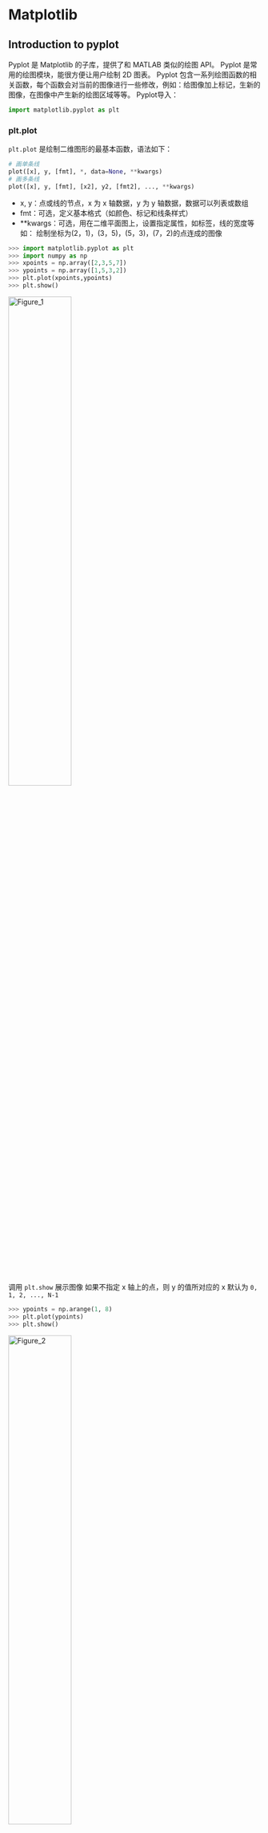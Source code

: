 # Matplotlib
## Introduction to pyplot
Pyplot 是 Matplotlib 的子库，提供了和 MATLAB 类似的绘图 API。
Pyplot 是常用的绘图模块，能很方便让用户绘制 2D 图表。
Pyplot 包含一系列绘图函数的相关函数，每个函数会对当前的图像进行一些修改，例如：给图像加上标记，生新的图像，在图像中产生新的绘图区域等等。
Pyplot导入：
```python
import matplotlib.pyplot as plt
```
### plt.plot
`plt.plot` 是绘制二维图形的最基本函数，语法如下：
```python
# 画单条线
plot([x], y, [fmt], *, data=None, **kwargs)
# 画多条线
plot([x], y, [fmt], [x2], y2, [fmt2], ..., **kwargs)
```
* x, y：点或线的节点，x 为 x 轴数据，y 为 y 轴数据，数据可以列表或数组
* fmt：可选，定义基本格式（如颜色、标记和线条样式）
* **kwargs：可选，用在二维平面图上，设置指定属性，如标签，线的宽度等
如：
绘制坐标为(2，1)，(3，5)，(5，3)，(7，2)的点连成的图像
```python
>>> import matplotlib.pyplot as plt
>>> import numpy as np
>>> xpoints = np.array([2,3,5,7])
>>> ypoints = np.array([1,5,3,2])
>>> plt.plot(xpoints,ypoints)
>>> plt.show()
```
<img src="images/Figure_1.png" alt="Figure_1" width="50%">

调用 `plt.show` 展示图像
如果不指定 x 轴上的点，则 y 的值所对应的 x 默认为 `0, 1, 2, ..., N-1`
```python
>>> ypoints = np.arange(1, 8)
>>> plt.plot(ypoints)
>>> plt.show()
```
<img src="images/Figure_2.png" alt="Figure_2" width="50%">

绘制正弦和余弦图，参数中包含两对 **x, y** 值，第一对为 **x, y**，对应正弦函数；第二对为 **x, z**，对应余弦函数
```python
>>> x = np.arange(0, 4*np.pi, 0.1)
>>> y = np.sin(x)
>>> z = np.cos(x)
>>> plt.plot(x,y,x,z)
>>> plt.show()
```
<img src="images/Figure_3.png" alt="Figure_3" width="50%">

### 绘图标记
#### marker
绘图过程如果我们想要给坐标自定义一些不一样的标记，就可以使用 plot() 方法的 `marker` 参数来定义
如在上个实例基础上定义实心圆标记：
```
>>> plt.plot(x,y,x,z,marker = 'o')
>>> plt.show()
```
<img src="images/Figure_4.png" alt="Figure_4" width="50%">

常用 `marker` 符号：
marker|description|marker|description
:-:|:-:|:-:|:-:
`"."`|点|`","`|像素点
`"O"`|像素点|`"v"`|下三角
`"^"`|上三角|`"1"`|下三叉
`"2"`|上三叉|`"8"`|正八边形
`"s"`|正方形|`"p"`|五边形
`"*"`|星号|`"+"`|加号
`"x"`|乘号|`"None"`|无

可以自定义标记的大小与颜色，使用的参数分别是：
* markersize，简写为 `ms`：定义标记的大小
* markerfacecolor，简写为 `mfc`：定义标记内部的颜色
* markeredgecolor，简写为 `mec`：定义标记边框的颜色
以下实例定义标记大小为15，内部颜色为蓝色，边框颜色为红色
```python
>>> plt.plot(ypoints, marker = 'o', ms = 15, mfc = 'b', mec = 'r')
>>> plt.show()
```
<img src="images/Figure_6.png" alt="Figure_6" width="50%">

#### fmt
fmt 参数定义了基本格式，如标记、线条样式和颜色
```python
fmt = '[marker][line][color]'
```
如以下实例中的 `*--c`，`*`表示星号，`--`表示点划线，`c`表示青色
```python
>>> ypoints = np.array([1,5,3,2])
>>> plt.plot(ypoints, '*--c')
>>> plt.show()
```
<img src="images/Figure_5.png" alt="Figure_5" width="50%">

线类型：
marker|description
:-:|:-:
`'-'`|实线
`':'`|虚线
`'--'`|破折线
`'-.'`|点划线

颜色类型：
marker|description|marker|description
:-:|:-:|:-:|:-:
`'r'`|红|`'g'`|绿
`'b'`|蓝|`'c'`|青
`'m'`|品红|`'y'`|黄
`'k'`|黑|`'w'`|白
#### 绘图线
线的类型可以使用 linestyle 参数来定义，简写为 `ls`
type|marker|description
:-:|:-:|:-:
`solid`(default)|`'-'`|实线
`dotted`|`':'`|点虚线
`dashed`|`'--'`|破折线
`dashdot`|`'-.'`|点划线
`None`|`''`|不画线

线的颜色可以使用 color 参数来定义，简写为 `c`

颜色类型与 fmt 相同，也可自定义颜色，如`SeaGreen`，`#8FBC8F`

线的宽度可以使用 linewidth 参数来定义，简写为 `lw`，值可以是浮点数，如：1、2.0、5.67 等
```python
>>> plt.plot(xpoints, y, ls = '-.', c = '#b4befe', lw = 4)
>>> plt.show()
```
<img src="images/Figure_7.png" alt="Figure_7" width="50%">

#### 轴标题与标签
使用 `xlabel()` 和 `ylabel()` 方法来设置 x 轴和 y 轴的标签
使用 `title()` 方法来设置标题
以上三个方法均提供了 `loc` 参数来设置标签和标题的显示位置
`xlabel` 与 `title` 可设置为 `left`, `right`, `center`(default)
`ylabel` 可设置为 `bottom`, `top`, `center`(default)
```python
>>> x = np.arange(0,10)
>>> y = x ** 2
>>> plt.xlabel("x-axis", loc="left")
>>> plt.ylabel("y-axis", loc="top")
>>> plt.title("demo", loc="left")
>>> plt.plot(x, y)
>>> plt.show()
```
<img src="images/Figure_8.png" alt="Figure_8" width="50%">

#### 网格线
使用的 `grid()` 方法来设置图表中的网格线
```python
matplotlib.pyplot.grid(b=None, which='major', axis='both', )
```
* `b`：可选，默认为 None，可以设置布尔值，true 为显示网格线，false 为不显示，如果设置 `**kwargs` 参数，则值为 true
* `which`：可选，可选值有 `'major'`(default)、`'minor'` 和 `'both'`，表示应用更改的网格线
* `axis`：可选，设置显示哪个方向的网格线，可以是取 `'both'`(default)，`'x'` 或 `'y'`，分别表示两个方向，x 轴方向或 y 轴方向
* `**kwargs`：可选，设置网格样式，可以是 `color='r'`, `linestyle='-'` 和 `linewidth=2`，分别表示网格线的颜色，样式和宽度
### 绘制多图
#### plt.subplot
```python
plt.subplot(nrows, ncols, index, **kwargs)
plt.subplot(pos, **kwargs)
plt.subplot(**kwargs)
plt.subplot(ax)
```
以上函数将当前图窗分成 `nrows` 行和 `ncols` 列，然后按从左到右，从上到下的顺序以 `1...N` 对每个子区域进行编号，左上的子区域的编号为 1、右下的区域编号为 N，`index` 参数用来指定要在哪块区域创建坐标区，即绘图区域
使用 `plt.suptitle` 为整幅图像添加标题
```python
>>> x = np.arange(0, 10, 0.5)
>>> y = np.exp(x)
>>> plt.subplot(1, 2, 1)    # divide the figure into 1 row and 2 cols and choose the No.1 area
>>> plt.title("plot 1")     # title for subplot 1
>>> plt.plot(x, y)          # draw
>>> z = x**2
>>> plt.subplot(1, 2, 2)
>>> plt.title("plot 2")
>>> plt.plot(x, z)
>>> plt.suptitle("subplot demo")
>>> plt.show()
```
<img src="images/Figure_9.png" alt="Figure_9" width="50%">

#### plt.subplots
```python
plt.subplots(nrows=1, ncols=1, *, sharex=False, sharey=False, squeeze=True, subplot_kw=None, gridspec_kw=None, **fig_kw)
```
* `nrows`: 默认为 1，设置图表的行数
* `ncols`: 默认为 1，设置图表的列数
* `sharex`, `sharey`: 设置 x、y 轴是否共享属性，可设置为 `none` or `False`(default), `all` or `True`,  `row` or `col`。
`False` or `none`: 每个子图的 x 轴或 y 轴都是独立的
`True` or `all`：所有子图共享 x 轴或 y 轴
`row`: 设置每个子图行共享一个 x 轴或 y 轴
`col`：设置每个子图列共享一个 x 轴或 y 轴
* `squeeze`: 布尔值，默认为 `True`，表示额外的维度从返回的 Axes(轴)对象中挤出，对于 N*1 或 1*N 个子图，返回一个 1 维数组，对于 N*M，N>1 和 M>1 返回一个 2 维数组。如果设置为 False，则不进行挤压操作，返回一个元素为 Axes 实例的2维数组，即使它最终是1x1
* `subpllot_kw`: 可选，字典类型。把字典的关键字传递给 `add_subplot()` 来创建每个子图
* `gridspec_kw`: 可选，字典类型。把字典的关键字传递给 `GridSpec` 构造函数创建子图放在网格里
* `**fig_kw`: 把详细的关键字参数传给 `figure()` 函数

函数返回值为一个二元组，分别表示图形（画窗）和子图对象（坐标区），可以在二元组返回的对象上进行绘图操作。
```python
fig, ax = plt.subplots()
```
与以下代码等价
首先调用 `plt.figure()` 创建一个画窗对象，随后在该对象上添加一行一列一个(对应`(1, 1, 1)`)坐标区
```python
fig = plt.figure()
ax = fig.add_subplot(1, 1, 1)
```
#### Figure & Axes
`axes` 是数据可视化的重要对象。当 `axes` 被添加到 `figure` 后，可以使用许多方法对视图信息进行添加与修改。
<img src="images/anatomy.webp" alt="anatomy" width="70%">

上图中，`axes` 对象通过 `ax = fig.subplots()` 创建。图像上的一切都能使用  `ax` 对象进行访问。 
```python
import matplotlib.pyplot as plt
import numpy as np

fig, axs = plt.subplots(ncols=2, nrows=2, figsize=(3.5, 2.5),
                        layout="constrained")
# for each Axes, add an artist, in this case a nice label in the middle...
for row in range(2):
    for col in range(2):
        axs[row, col].annotate(f'axs[{row}, {col}]', (0.5, 0.5),
                            transform=axs[row, col].transAxes,
                            ha='center', va='center', fontsize=18,
                            color='darkgrey')
fig.suptitle('plt.subplots()')
```
<img src="images/axes_intro-1.2x.png" alt="axes_intro" width="50%">

在上述实例中，`subplots` 将图窗分为 2 x 2 的网格（grid），因此 `axs` 是一个 `Axes` 对象的 (2,2) 数组。数组中的每个元素都能独立的添加数据
向 `Figure` 添加 `Axes` 的方法有许多：
* `Figure.add_axes`: 需要手动指定位置与大小。`fig.add_axes([0, 0, 1, 1])` 以(0, 0)为左下角的位置添加宽和高均为1的对象。默认情况下，所有值为基于图窗的归一化值
* `plt.subplots` & `Figure.subplots`
##### plot
`axes.Axes` 类提供了许多作图方法，如基础的 `axes.Axes.plot`:
```python
>>> fig, ax = plt.subplots(figsize=(4, 3))
>>> t = np.arange(100)
>>> x = np.cumsum(np.random.rand(100))
>>> lines = ax.plot(t, x)
>>> plt.show()
```
<img src="images/Figure_10.png" alt="Figure_10" width="50%">

`plot` 返回由 `lines` 对象组成的列表
> 几乎所有在 Matplotlib plot 中能交互的对象都被称为 `Artist`，并且是 `Aritst` 类的子类。如 `Figure`, `Axes`, `lines` 等

##### labelling and annotation
```python
fig, ax = plt.subplots(figsize=(5, 3))
t = np.arange(200)
x = np.cumsum(np.random.randn(200))
y = np.cumsum(np.random.randn(200))
linesx = ax.plot(t, x, label='Random walk x')
linesy = ax.plot(t, y, label='Random walk y')

ax.set_xlabel('Time [s]')
ax.set_ylabel('Distance [km]')
ax.set_title('Random walk example')
ax.legend()
plt.show()
```
<img src="images/Figure_11.png" alt="Figure_11" width="50%">

`ax.legend()` 用于显示图例，详情请参考<a herf="https://matplotlib.org/stable/users/explain/axes/legend_guide.html#legend-guide">Legend guide</a>
文本同样可通过 `text` 和 `annotate` 方法添加，详见 <a herf="https://matplotlib.org/stable/users/explain/text/text_props.html#text-props">Text properties and layout</a> 与 <a herf="https://matplotlib.org/stable/users/explain/text/annotations.html#annotations">Annotations</a> 
##### limits, scales and ticking
可以通过 `set_xlim` 和 `set_ylim` 等方法对轴进行放缩
```python
fig, ax = plt.subplots(figsize=(4, 2.5), layout='constrained')
np.random.seed(19680801)
t = np.arange(200)
x = 2**np.cumsum(np.random.randn(200))
linesx = ax.plot(t, x)
ax.set_yscale('log')
ax.set_xlim([20, 180])
```
<img src="images/axes_intro-4.2x.png" alt="axes_intro-4.2x" width="50%">

使用 `tick_params` 方法调整 tick 与 ticklabels，如下例将 x 轴标签放在上面，ticks 变红，ticklabels 变绿
```python
fig, ax = plt.subplots(figsize=(4, 2.5))
ax.plot(np.arange(10))
ax.tick_params(top=True, labeltop=True, color='red', axis='x',
               labelcolor='green')
```
<img src="images/axes_intro-5.2x.png" alt="axes_intro-5.2x" width="50%">

##### layout
使用 `set_aspect` 方法调整数据区图像比例
```python
fig, axs = plt.subplots(ncols=2, figsize=(7, 2.5), layout='constrained')
np.random.seed(19680801)
t = np.arange(200)
x = np.cumsum(np.random.randn(200))
axs[0].plot(t, x)
axs[0].set_title('aspect="auto"')

axs[1].plot(t, x)
axs[1].set_aspect(3)
axs[1].set_title('aspect=3')
```
<img src="images/axes_intro-6.2x.png" alt="axes_intro-6.2x" width="50%">

更多内容详见<a href="https://matplotlib.org/stable/api/_as_gen/matplotlib.axes.Axes.html#matplotlib.axes.Axes">官方文档</a>
## Simple Plot
